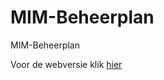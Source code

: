 # MIM-Beheerplan
MIM-Beheerplan

Voor de webversie klik [hier](https://geonovum.github.io/MIM-Beheerplan/)
